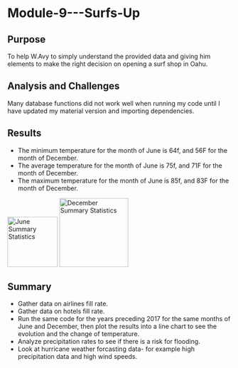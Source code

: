 # Module-9---Surfs-Up

## Purpose

To help W.Avy to simply understand the provided data and giving him elements to make the right decision on opening a surf shop in Oahu.

## Analysis and Challenges
Many database functions did not work well when running my code until I have updated my material version and importing dependencies.

## Results
- The minimum temperature for the month of June is 64f, and 56F for the month of December. 
- The average temperature for the month of June is 75f, and 71F for the month of December.
- The maximum temperature for the month of June is 85f, and 83F for the month of December.

<img width="113" alt="June Summary Statistics" src="https://user-images.githubusercontent.com/60243906/106535694-e387c880-649a-11eb-87e8-4facd683ecd6.png">

<img width="155" alt="December Summary Statistics" src="https://user-images.githubusercontent.com/60243906/106535696-e4b8f580-649a-11eb-973a-47882d7a6aa7.png">


## Summary
- Gather data on airlines fill rate. 
- Gather data on hotels fill rate. 
- Run the same code for the years preceding 2017 for the same months of June and December, then plot the results into a line chart to see the evolution and the change of temperature.
- Analyze precipitation rates to see if there is a risk for flooding.
- Look at hurricane weather forcasting data- for example high precipitation data and high wind speeds.
